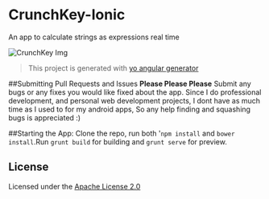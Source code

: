 # CrunchKey-Ionic
An app to calculate strings as expressions real time

![CrunchKey Img](https://aaronthedev.com/images/crunchkeymobilescreen.bb660543.png)

>  This project is generated with [yo angular generator](https://github.com/yeoman/generator-angular)

##Submitting Pull Requests and Issues
**Please Please Please** Submit any bugs or any fixes you would like fixed about the app. 
Since I do professional development, and personal web development projects,
I dont have as much time as I used to for my android apps,
So any help finding and squashing bugs is appreciated :)

##Starting the App:
Clone the repo, run both '`npm install` and `bower install`.Run `grunt build` for building and `grunt serve` for preview.


## License

Licensed under the [Apache License 2.0](http://choosealicense.com/licenses/apache-2.0/)
